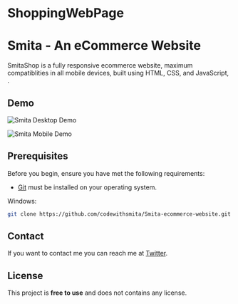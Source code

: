 # ShoppingWebPage
# Smita - An eCommerce Website


SmitaShop is a fully responsive ecommerce website, maximum compatiblities in all mobile devices, built using HTML, CSS, and JavaScript, .

## Demo

![Smita Desktop Demo](./website-demo-image/Desktop.jpg "Desktop Demo")

![Smita Mobile Demo](./website-demo-image/Mobile.jpg "Mobile Demo")

## Prerequisites

Before you begin, ensure you have met the following requirements:

* [Git](https://git-scm.com/downloads "Download Git") must be installed on your operating system.


Windows:

```bash
git clone https://github.com/codewithsmita/Smita-ecommerce-website.git
```

## Contact

If you want to contact me you can reach me at [Twitter](https://www.twitter.com/codewithsmita).

## License

This project is **free to use** and does not contains any license.


